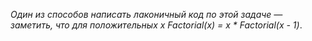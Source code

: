 *Один из способов написать лаконичный код по этой задаче — заметить, что для положительных x Factorial(x) = x * Factorial(x - 1)*.

